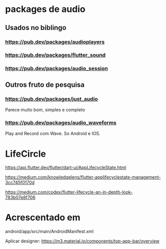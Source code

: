 # packages de audio
## Usados no biblingo
### https://pub.dev/packages/audioplayers

### https://pub.dev/packages/flutter_sound

### https://pub.dev/packages/audio_session

## Outros fruto de pesquisa
### https://pub.dev/packages/just_audio
Parece muito bom, simples e completo
### https://pub.dev/packages/audio_waveforms
Play and Record com Wave. So Android e IOS.


# LifeCircle

https://api.flutter.dev/flutter/dart-ui/AppLifecycleState.html

https://medium.com/knowledgelens/flutter-applifecyclestate-management-3cc745f0170d

https://medium.com/codex/flutter-lifecycle-an-in-depth-look-783b07e8f706

# Acrescentado em
android/app/src/main/AndroidManifest.xml

<manifest xmlns:android="http://schemas.android.com/apk/res/android">
    <uses-permission android:name="android.permission.INTERNET" />
    <application
        android:usesCleartextTraffic="true"



Aplicar designer: https://m3.material.io/components/top-app-bar/overview